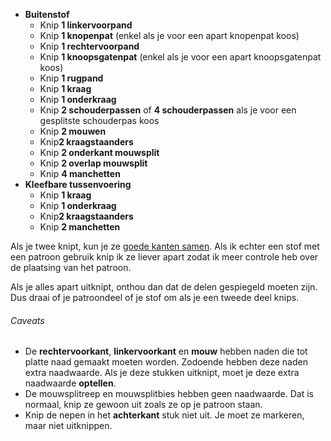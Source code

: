 *   **Buitenstof**
    *   Knip **1 linkervoorpand**
    *   Knip **1 knopenpat** (enkel als je voor een apart knopenpat koos)
    *   Knip **1 rechtervoorpand**
    *   Knip **1 knoopsgatenpat** (enkel als je voor een apart knoopsgatenpat koos)
    *   Knip **1 rugpand**
    *   Knip **1 kraag**
    *   Knip **1 onderkraag**
    *   Knip **2 schouderpassen** of **4 schouderpassen** als je voor een gesplitste schouderpas koos
    *   Knip **2 mouwen**
    *   Knip**2 kraagstaanders**
    *   Knip **2 onderkant mouwsplit**
    *   Knip **2 overlap mouwsplit**
    *   Knip **4 manchetten**
*   **Kleefbare tussenvoering**
    *   Knip **1 kraag**
    *   Knip **1 onderkraag**
    *   Knip**2 kraagstaanders**
    *   Knip **2 manchetten**

<Note>

Als je twee knipt, kun je ze [goede kanten samen](/docs/naaien/goed-zijden-samen-knippen).
Als ik echter een stof met een patroon gebruik knip ik ze liever apart zodat ik meer controle heb over de plaatsing van het patroon.

Als je alles apart uitknipt, onthou dan dat de delen gespiegeld moeten zijn. Dus draai of je patroondeel of je stof om als je een tweede deel knips.

</Note>

<Warning>

###### Caveats

*   De **rechtervoorkant**, **linkervoorkant** en **mouw** hebben naden die tot platte naad gemaakt moeten worden. Zodoende hebben deze naden extra naadwaarde. Als je deze stukken uitknipt, moet je deze extra naadwaarde **optellen**.
*   De mouwsplitreep en mouwsplitbies hebben geen naadwaarde. Dat is normaal, knip ze gewoon uit zoals ze op je patroon staan.
*   Knip de nepen in het **achterkant** stuk niet uit. Je moet ze markeren, maar niet uitknippen.

</Warning>
